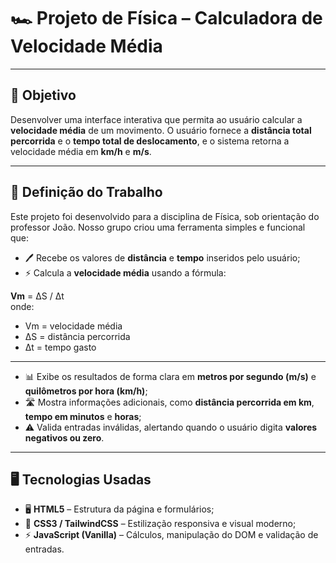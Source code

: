 # 🏎️ Projeto de Física – Calculadora de Velocidade Média

---

## 📐 Objetivo
Desenvolver uma interface interativa que permita ao usuário calcular a **velocidade média** de um movimento. O usuário fornece a **distância total percorrida** e o **tempo total de deslocamento**, e o sistema retorna a velocidade média em **km/h** e **m/s**.

---

## 🚀 Definição do Trabalho
Este projeto foi desenvolvido para a disciplina de Física, sob orientação do professor João. Nosso grupo criou uma ferramenta simples e funcional que:  

- 🖊️ Recebe os valores de **distância** e **tempo** inseridos pelo usuário;  
- ⚡ Calcula a **velocidade média** usando a fórmula:  

**Vm** = ΔS / Δt  
onde:  
- Vm = velocidade média  
- ΔS = distância percorrida  
- Δt = tempo gasto

---

- 📊 Exibe os resultados de forma clara em **metros por segundo (m/s)** e **quilômetros por hora (km/h)**;  
- 🛣️ Mostra informações adicionais, como **distância percorrida em km**, **tempo em minutos** e **horas**;  
- ⚠️ Valida entradas inválidas, alertando quando o usuário digita **valores negativos ou zero**.

---

## 🖥️ Tecnologias Usadas
- 🖥️ **HTML5** – Estrutura da página e formulários;  
- 🎨 **CSS3 / TailwindCSS** – Estilização responsiva e visual moderno;  
- ⚡ **JavaScript (Vanilla)** – Cálculos, manipulação do DOM e validação de entradas.
